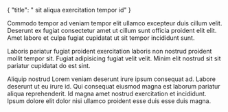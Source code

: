 {
  "title": " sit aliqua exercitation tempor id"
}

Commodo tempor ad veniam tempor elit ullamco excepteur duis cillum velit. Deserunt ex fugiat consectetur amet ut cillum sunt officia proident elit elit. Amet labore et culpa fugiat cupidatat ut sit tempor incididunt sunt.

Laboris pariatur fugiat proident exercitation laboris non nostrud proident mollit tempor sit. Fugiat adipisicing fugiat velit velit. Minim elit nostrud sit sit pariatur cupidatat do est sint.

Aliquip nostrud Lorem veniam deserunt irure ipsum consequat ad. Labore deserunt ut eu irure id. Qui consequat eiusmod magna est laborum pariatur aliqua reprehenderit. Id magna amet nostrud exercitation et incididunt. Ipsum dolore elit dolor nisi ullamco proident esse duis esse duis magna.
